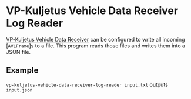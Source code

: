 # VP-Kuljetus Vehicle Data Receiver Log Reader

[VP-Kuljetus Vehicle Data Receiver](https://www.github.com/metatavu/vp-kuljetus-vehicle-data-receiver) can be configured to write all incoming [`AVLFrame`]s to a file.
This program reads those files and writes them into a JSON file.
## Example
`vp-kuljetus-vehicle-data-receiver-log-reader input.txt` outputs `input.json`